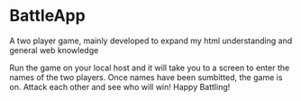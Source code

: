 # BattleApp
A two player game, mainly developed to expand my html understanding and general web knowledge


Run the game on your local host and it will take you to a screen to enter the names of the two players. Once names have been 
sumbitted, the game is on. Attack each other and see who will win! Happy Battling!
